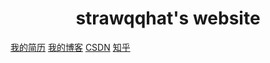 # <center>strawqqhat's website
[我的简历](https://strawqqhat.github.io/cv) 
[我的博客](https://strawqqhat.gitee.io/)
[CSDN](https://blog.csdn.net/strawqqhat)
[知乎](https://www.zhihu.com/people/strawqqhat/activities)
